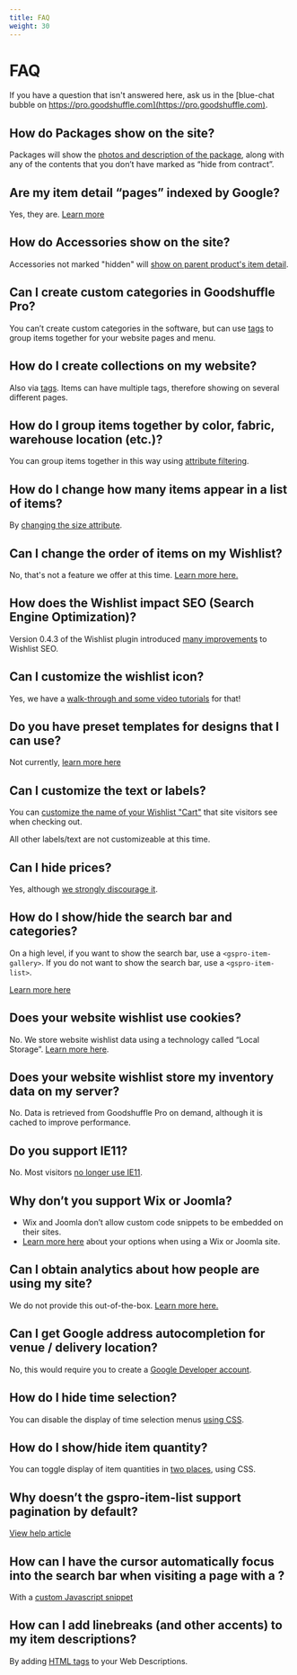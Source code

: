 ```yaml
---
title: FAQ
weight: 30
---
```


# FAQ

If you have a question that isn't answered here, ask us in the [blue-chat bubble on https://pro.goodshuffle.com](https://pro.goodshuffle.com).

## How do Packages show on the site?
Packages will show the [photos and description of the package](https://help.goodshuffle.com/en/articles/4973384-how-do-packages-show-in-the-wishlist-integration), along with any of the contents that you don’t have marked as “hide from contract”. 

## Are my item detail “pages” indexed by Google?

Yes, they are. [Learn more](https://help.goodshuffle.com/en/articles/4974038-are-my-item-detail-pages-indexed-by-google)

## How do Accessories show on the site?
Accessories not marked "hidden" will [show on parent product's item detail](https://help.goodshuffle.com/en/articles/4973414-how-to-accessories-show-on-the-wishlist).

## Can I create custom categories in Goodshuffle Pro?
You can’t create custom categories in the software, but can use [tags](https://help.goodshuffle.com/en/articles/4973437-can-i-create-custom-categories-in-goodshuffle-pro) to group items together for your website pages and menu.

## How do I create collections on my website?
Also via [tags](https://help.goodshuffle.com/en/articles/4973477-how-do-i-create-collections-in-my-website-wishlist). Items can have multiple tags, therefore showing on several different pages. 

## How do I group items together by color, fabric, warehouse location (etc.)?
You can group items together in this way using [attribute filtering](https://help.goodshuffle.com/en/articles/4973496-how-do-i-group-items-together-by-color-fabric-warehouse-location-etc-in-my-website-wishlist).

## How do I change how many items appear in a list of items?
By [changing the size attribute](https://help.goodshuffle.com/en/articles/4973497-how-do-i-change-how-many-items-appear-in-a-list-of-items).

## Can I change the order of items on my Wishlist?
No, that's not a feature we offer at this time. [Learn more here.](https://help.goodshuffle.com/en/articles/4973549-can-i-change-the-order-of-items-on-my-wishlist)

## How does the Wishlist impact SEO (Search Engine Optimization)?

Version 0.4.3 of the Wishlist plugin introduced [many improvements](https://help.goodshuffle.com/en/articles/4973565-how-does-the-wishlist-impact-seo-search-engine-optimization) to Wishlist SEO.

## Can I customize the wishlist icon?
Yes, we have a [walk-through and some video tutorials](https://help.goodshuffle.com/en/articles/4973593-can-i-customize-the-wishlist-icon) for that!

## Do you have preset templates for designs that I can use?
Not currently, [learn more here](https://help.goodshuffle.com/en/articles/4973615-do-you-have-preset-templates-for-designs-that-i-can-use)

## Can I customize the text or labels?
You can [customize the name of your Wishlist "Cart"](https://help.goodshuffle.com/en/articles/4973617-can-i-customize-the-text-or-labels) that site visitors see when checking out.

All other labels/text are not customizeable at this time.

## Can I hide prices?

Yes, although [we strongly discourage it](https://help.goodshuffle.com/en/articles/4973620-can-i-hide-prices-on-my-wishlist).

## How do I show/hide the search bar and categories?

On a high level, if you want to show the search bar, use a `<gspro-item-gallery>`. If you do not want to show the search bar, use a `<gspro-item-list>`.

[Learn more here](https://help.goodshuffle.com/en/articles/4973625-how-do-i-show-hide-the-search-bar-and-categories)

## Does your website wishlist use cookies?
No. We store website wishlist data using a technology called “Local Storage”. [Learn more here](https://help.goodshuffle.com/en/articles/4973627-does-your-website-wishlist-use-cookies).

## Does your website wishlist store my inventory data on my server?
No. Data is retrieved from Goodshuffle Pro on demand, although it is cached to improve performance.

## Do you support IE11?
No. Most visitors [no longer use IE11](https://help.goodshuffle.com/en/articles/4973646-do-you-support-ie11).

## Why don’t you support Wix or Joomla?
* Wix and Joomla don’t allow custom code snippets to be embedded on their sites. 
* [Learn more here](https://help.goodshuffle.com/en/articles/4973648-why-don-t-you-support-wix-or-joomla) about your options when using a Wix or Joomla site.

## Can I obtain analytics about how people are using my site?
We do not provide this out-of-the-box. [Learn more here.](https://help.goodshuffle.com/en/articles/4973654-can-i-obtain-analytics-about-how-people-are-using-my-site)

## Can I get Google address autocompletion for venue / delivery location?
No, this would require you to create a [Google Developer account](https://help.goodshuffle.com/en/articles/4973657-can-i-get-google-address-autocompletion-for-venue-delivery-location).

## How do I hide time selection?

You can disable the display of time selection menus [using CSS](https://help.goodshuffle.com/en/articles/4973662-how-do-i-hide-time-selection).

## How do I show/hide item quantity?

You can toggle display of item quantities in [two places](https://help.goodshuffle.com/en/articles/4973665-how-do-i-show-hide-item-quantity), using CSS.

## Why doesn’t the gspro-item-list support pagination by default?
[View help article](https://help.goodshuffle.com/en/articles/4973676-why-doesn-t-the-gspro-item-list-support-page-numbers-by-default)

## How can I have the cursor automatically focus into the search bar when visiting a page with a <gspro-item-gallery>?

With a [custom Javascript snippet](http://help.goodshuffle.com/en/articles/5413165-how-can-i-auto-focus-on-an-item-gallery-search-bar)

## How can I add linebreaks (and other accents) to my item descriptions?

By adding [HTML tags](http://help.goodshuffle.com/en/articles/5416641-how-can-i-add-line-breaks-and-other-accents-to-my-wishlist-item-descriptions) to your Web Descriptions.
